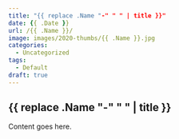 ```yaml
---
title: "{{ replace .Name "-" " " | title }}"
date: {{ .Date }}
url: /{{ .Name }}/
image: images/2020-thumbs/{{ .Name }}.jpg
categories:
  - Uncategorized
tags:
  - Default
draft: true
---
```


## {{ replace .Name "-" " " | title }}

Content goes here.

<!--more-->
